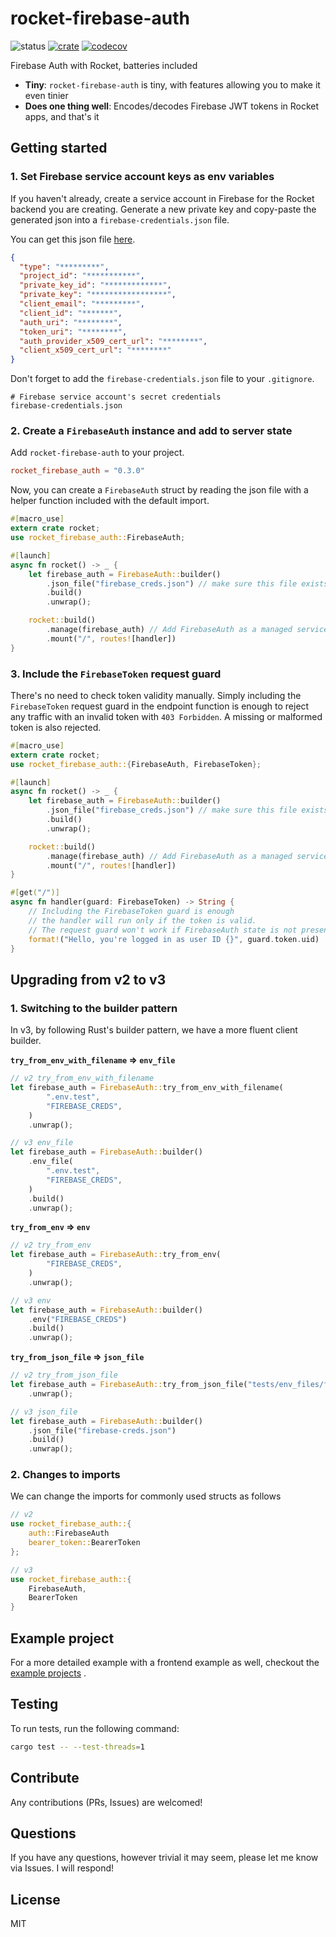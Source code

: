 # rocket-firebase-auth

![status](https://github.com/Drpoppyseed/rocket-firebase-auth/actions/workflows/ci.yml/badge.svg)
[![crate](https://img.shields.io/crates/v/rocket-firebase-auth.svg)](https://crates.io/crates/rocket-firebase-auth)
[![codecov](https://img.shields.io/codecov/c/github/DrPoppyseed/rocket-firebase-auth)](https://codecov.io/gh/DrPoppyseed/rocket-firebase-auth)

Firebase Auth with Rocket, batteries included

- __Tiny__: `rocket-firebase-auth` is tiny, with features allowing you to make it even tinier
- __Does one thing well__: Encodes/decodes Firebase JWT tokens in Rocket apps, and that's it

## Getting started

### 1. Set Firebase service account keys as env variables

If you haven't already, create a service account in Firebase for the Rocket backend
you are creating. Generate a new private key and copy-paste the generated json
into a `firebase-credentials.json` file.

You can get this json file [here](https://console.firebase.google.com/project/_/settings/serviceaccounts/adminsdk).

```json
{
  "type": "*********",
  "project_id": "***********",
  "private_key_id": "*************",
  "private_key": "*****************",
  "client_email": "*********",
  "client_id": "*******",
  "auth_uri": "********",
  "token_uri": "********",
  "auth_provider_x509_cert_url": "********",
  "client_x509_cert_url": "********"
}
```

Don't forget to add the `firebase-credentials.json` file to your `.gitignore`.

```gitignore
# Firebase service account's secret credentials
firebase-credentials.json
```

### 2. Create a `FirebaseAuth` instance and add to server state

Add `rocket-firebase-auth` to your project.

```toml
rocket_firebase_auth = "0.3.0"
```

Now, you can create a `FirebaseAuth` struct by reading the json file with a helper
function included with the default import.

```rust
#[macro_use]
extern crate rocket;
use rocket_firebase_auth::FirebaseAuth;

#[launch]
async fn rocket() -> _ {
    let firebase_auth = FirebaseAuth::builder()
        .json_file("firebase_creds.json") // make sure this file exists
        .build()
        .unwrap();

    rocket::build()
        .manage(firebase_auth) // Add FirebaseAuth as a managed service
        .mount("/", routes![handler])
}
```

### 3. Include the `FirebaseToken` request guard

There's no need to check token validity manually. Simply including the `FirebaseToken` request guard in the endpoint function is enough to reject any traffic with an invalid token with `403 Forbidden`. A missing or malformed token is also rejected.

```rust
#[macro_use]
extern crate rocket;
use rocket_firebase_auth::{FirebaseAuth, FirebaseToken};

#[launch]
async fn rocket() -> _ {
    let firebase_auth = FirebaseAuth::builder()
        .json_file("firebase_creds.json") // make sure this file exists
        .build()
        .unwrap();

    rocket::build()
        .manage(firebase_auth) // Add FirebaseAuth as a managed service
        .mount("/", routes![handler])
}

#[get("/")]
async fn handler(guard: FirebaseToken) -> String {
    // Including the FirebaseToken guard is enough
    // the handler will run only if the token is valid.
    // The request guard won't work if FirebaseAuth state is not present. 
    format!("Hello, you're logged in as user ID {}", guard.token.uid)
}
```

## Upgrading from v2 to v3

### 1. Switching to the builder pattern

In v3, by following Rust's builder pattern, we have a more fluent client builder.

__`try_from_env_with_filename` => `env_file`__

```rust
// v2 try_from_env_with_filename
let firebase_auth = FirebaseAuth::try_from_env_with_filename(
        ".env.test",
        "FIREBASE_CREDS",
    )
    .unwrap();
```

```rust
// v3 env_file
let firebase_auth = FirebaseAuth::builder()
    .env_file(
        ".env.test",
        "FIREBASE_CREDS",
    )
    .build()
    .unwrap();
```

__`try_from_env` => `env`__

```rust
// v2 try_from_env
let firebase_auth = FirebaseAuth::try_from_env(
        "FIREBASE_CREDS",
    )
    .unwrap();
```

```rust
// v3 env
let firebase_auth = FirebaseAuth::builder()
    .env("FIREBASE_CREDS")
    .build()
    .unwrap();
```

__`try_from_json_file` => `json_file`__

```rust
// v2 try_from_json_file
let firebase_auth = FirebaseAuth::try_from_json_file("tests/env_files/firebase-creds.json")
    .unwrap();
```

```rust
// v3 json_file
let firebase_auth = FirebaseAuth::builder()
    .json_file("firebase-creds.json")
    .build()
    .unwrap();
```

### 2. Changes to imports

We can change the imports for commonly used structs as follows

```rust
// v2
use rocket_firebase_auth::{
    auth::FirebaseAuth
    bearer_token::BearerToken
};
```

```rust
// v3
use rocket_firebase_auth::{
    FirebaseAuth,
    BearerToken
}
```

## Example project

For a more detailed example with a frontend example as well, checkout the [example
projects](https://github.com/DrPoppyseed/rocket-firebase-auth/tree/main/examples/react-rocket-example)
.

## Testing

To run tests, run the following command:

```bash
cargo test -- --test-threads=1
```

## Contribute

Any contributions (PRs, Issues) are welcomed!

## Questions

If you have any questions, however trivial it may seem, please let me know via Issues. I will respond!

## License

MIT

